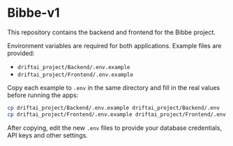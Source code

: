 # Bibbe-v1

This repository contains the backend and frontend for the Bibbe project.

Environment variables are required for both applications. Example files are provided:

- `driftai_project/Backend/.env.example`
- `driftai_project/Frontend/.env.example`

Copy each example to `.env` in the same directory and fill in the real values before running the apps:

```bash
cp driftai_project/Backend/.env.example driftai_project/Backend/.env
cp driftai_project/Frontend/.env.example driftai_project/Frontend/.env
```

After copying, edit the new `.env` files to provide your database credentials, API keys and other settings.
